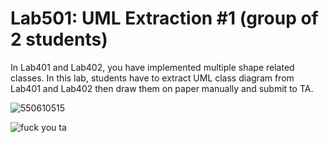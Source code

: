﻿# Lab501: UML Extraction #1 (group of 2 students)

In Lab401 and Lab402, you have implemented multiple shape related classes.
In this lab, students have to extract UML class diagram from Lab401 and Lab402 
then draw them on paper manually and submit to TA.


![550610515](http://image.dek-d.com/27/0507/1463/119630295)

![fuck you ta](https://pbs.twimg.com/profile_images/1127419615/7_400x400.JPG)
